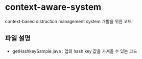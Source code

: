 # context-aware-system
context-based distraction management system 개발을 위한 코드

## 파일 설명
- getHashkeySample.java : 앱의 hash key 값을 가져올 수 있는 코드
